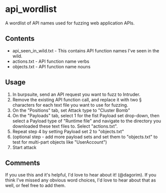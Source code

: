 # api_wordlist
A wordlist of API names used for fuzzing web application APIs.

## Contents
* api_seen_in_wild.txt - This contains API function names I've seen in the wild.
* actions.txt - API function name verbs
* objects.txt - API function name nouns

## Usage
 1. In burpsuite, send an API request you want to fuzz to Intruder. 
 2. Remove the existing API function call, and replace it with two § characters for each text file you want to use for fuzzing.
 3. On the "Positions" tab, set Attack type to "Cluster Bomb" 
 4. On the "Payloads" tab, select 1 for the fist Payload set drop-down, then select a Payload type of "Runtime file" and navigate to the directory you downloaded these text files to. Select "actions.txt".
 5. Repeat step 4 by setting Payload set 2 to "objects.txt"
 6. (optional step - add more payload sets and set them to "objects.txt" to test for multi-part objects like "UserAccount")
 7. Start attack

## Comments
If you use this and it's helpful, I'd love to hear about it! (@dagorim). If you think I've missed any obvious word choices, I'd love to hear about that as well, or feel free to add them.
